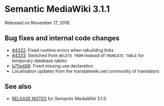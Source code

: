 # Semantic MediaWiki 3.1.1

Released on November 17, 2019.

## Bug fixes and internal code changes

* [#4332](https://github.com/SemanticMediaWiki/SemanticMediaWiki/pull/4332): Fixed runtime errors when rebuilding links
* [#4333](https://github.com/SemanticMediaWiki/SemanticMediaWiki/pull/4333): Switched from `DELETE FROM` instead of `TRUNCATE TABLE` for temporary database tables
* [b75e468](https://github.com/SemanticMediaWiki/SemanticMediaWiki/commit/b75e468910ca9be0a2dcd50f3fe3df6ed1fd847b): Fixed missing use declaration
* Localisation updates from the translatewiki.net community of translators

## See also
* [RELEASE NOTES](https://github.com/SemanticMediaWiki/SemanticMediaWiki/blob/3.1.x/docs/releasenotes/RELEASE-NOTES-3.1.0.md) for Semantic MediaWiki 3.1.0
